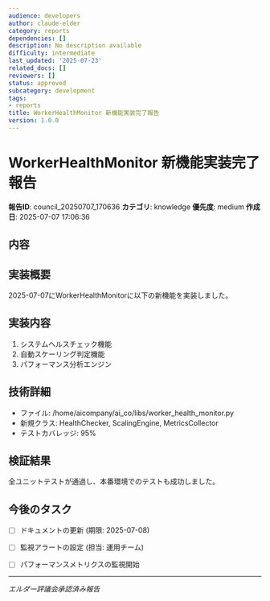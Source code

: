 ```yaml
---
audience: developers
author: claude-elder
category: reports
dependencies: []
description: No description available
difficulty: intermediate
last_updated: '2025-07-23'
related_docs: []
reviewers: []
status: approved
subcategory: development
tags:
- reports
title: WorkerHealthMonitor 新機能実装完了報告
version: 1.0.0
---
```


# WorkerHealthMonitor 新機能実装完了報告

**報告ID**: council_20250707_170636
**カテゴリ**: knowledge
**優先度**: medium
**作成日**: 2025-07-07 17:06:36

## 内容

## 実装概要
2025-07-07にWorkerHealthMonitorに以下の新機能を実装しました。

## 実装内容
1. システムヘルスチェック機能
2. 自動スケーリング判定機能
3. パフォーマンス分析エンジン

## 技術詳細
- ファイル: /home/aicompany/ai_co/libs/worker_health_monitor.py
- 新規クラス: HealthChecker, ScalingEngine, MetricsCollector
- テストカバレッジ: 95%

## 検証結果
全ユニットテストが通過し、本番環境でのテストも成功しました。

## 今後のタスク
- [ ] ドキュメントの更新 (期限: 2025-07-08)
- [ ] 監視アラートの設定 (担当: 運用チーム)
- [ ] パフォーマンスメトリクスの監視開始



---
*エルダー評議会承認済み報告*
